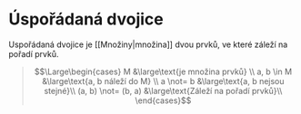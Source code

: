 # Úspořádaná dvojice
Uspořádaná dvojice je [[Množiny|množina]] dvou prvků,  ve které záleží na pořadí prvků.

> $$\Large\begin{cases}
M &\large\text{je množina prvků} \\
a, b \in M &\large\text{a, b náleží do M} \\
a \not= b &\large\text{a, b nejsou stejné}\\
(a, b) \not= (b, a) &\large\text{Záleží na pořadí prvků}\\
\end{cases}$$